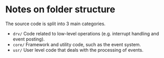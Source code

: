 Notes on folder structure
=========================

The source code is split into 3 main categories.
 + ```drv/``` Code related to low-level operations (e.g. interrupt handling and event posting).
 + ```core/``` Framework and utility code, such as the event system.
 + ```usr/``` User level code that deals with the processing of events.

